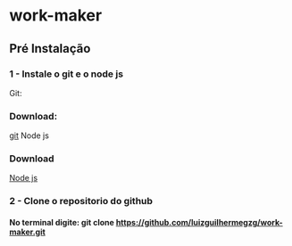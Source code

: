 # work-maker

## Pré Instalação
### 1 - Instale o git e o node js
Git: 
### Download: 
[git](https://git-scm.com)
Node js
### Download
[Node js](https://nodejs.org/en/)
### 2 - Clone o repositorio do github
#### No terminal digite: git clone https://github.com/luizguilhermegzg/work-maker.git
